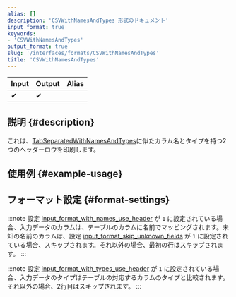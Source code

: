 ```yaml
---
alias: []
description: 'CSVWithNamesAndTypes 形式のドキュメント'
input_format: true
keywords:
- 'CSVWithNamesAndTypes'
output_format: true
slug: '/interfaces/formats/CSVWithNamesAndTypes'
title: 'CSVWithNamesAndTypes'
---
```




| Input | Output | Alias |
|-------|--------|-------|
| ✔     | ✔      |       |

## 説明 {#description}

これは、[TabSeparatedWithNamesAndTypes](../formats/TabSeparatedWithNamesAndTypes)に似たカラム名とタイプを持つ2つのヘッダーロウを印刷します。

## 使用例 {#example-usage}

## フォーマット設定 {#format-settings}

:::note
設定 [input_format_with_names_use_header](/operations/settings/settings-formats.md/#input_format_with_names_use_header) が `1` に設定されている場合、入力データのカラムは、テーブルのカラムに名前でマッピングされます。未知の名前のカラムは、設定 [input_format_skip_unknown_fields](../../../operations/settings/settings-formats.md/#input_format_skip_unknown_fields) が `1` に設定されている場合、スキップされます。それ以外の場合、最初の行はスキップされます。
:::

:::note
設定 [input_format_with_types_use_header](../../../operations/settings/settings-formats.md/#input_format_with_types_use_header) が `1` に設定されている場合、入力データのタイプはテーブルの対応するカラムのタイプと比較されます。それ以外の場合、2行目はスキップされます。
:::
